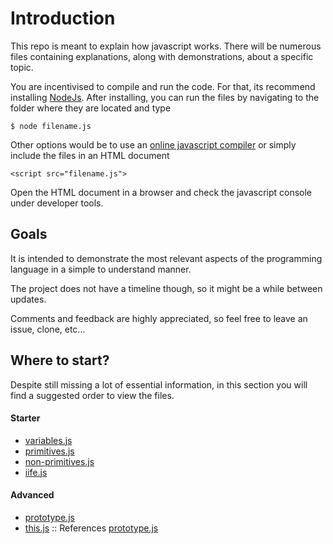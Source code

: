 # Introduction

This repo is meant to explain how javascript works. There will be numerous files containing explanations, along with demonstrations, about a specific topic.

You are incentivised to compile and run the code. For that, its recommend installing [NodeJs](https://www.nodejs.org). After installing, you can run the files by navigating to the folder where they are located and type

    $ node filename.js

Other options would be to use an [online javascript compiler](https://repl.it/repls/LuckyCanineKestrel) or simply include the files in an HTML document

    <script src="filename.js">

Open the HTML document in a browser and check the javascript console under developer tools.

## Goals

It is intended to demonstrate the most relevant aspects of the programming language in a simple to understand manner.

The project does not have a timeline though, so it might be a while between updates.

Comments and feedback are highly appreciated, so feel free to leave an issue, clone, etc...

## Where to start?

Despite still missing a lot of essential information, in this section you will find a suggested order to view the files.

#### Starter

* [variables.js](variables.js)
* [primitives.js](primitives.js)
* [non-primitives.js](non-primitives.js)
* [iife.js](iife.js)

#### Advanced

* [prototype.js](prototype.js)
* [this.js](this.js) :: References [prototype.js](prototype.js)